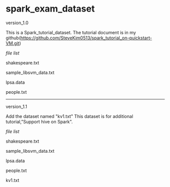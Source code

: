 # spark_exam_dataset


version_1.0

This is a Spark_tutorial_dataset.
The tutorial document is in my github(https://github.com/SteveKim0513/spark_tutorial_on-quickstart-VM.git)


_file list_

shakespeare.txt

sample_libsvm_data.txt

lpsa.data

people.txt



----------------------------------------------------------



version_1.1

Add the dataset named "kv1.txt"
This dataset is for additional tutorial,"Support hive on Spark".


_file list_

shakespeare.txt

sample_libsvm_data.txt

lpsa.data

people.txt

kv1.txt